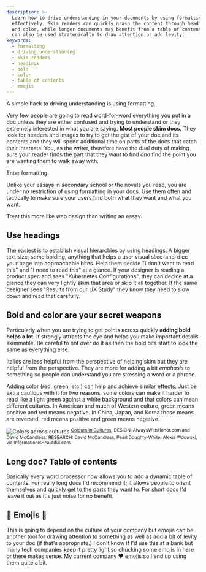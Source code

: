 ```yaml
---
description: >-
  Learn how to drive understanding in your documents by using formatting
  effectively. Skim readers can quickly grasp the content through headings, bold
  and color, while longer documents may benefit from a table of contents. Emojis
  can also be used strategically to draw attention or add levity.
keywords:
  - formatting
  - driving understanding
  - skim readers
  - headings
  - bold
  - color
  - table of contents
  - emojis
---
```

A simple hack to driving understanding is using formatting.

Very few people are going to read word-for-word everything you put in a doc unless they are either confused and trying to understand or they extremely interested in what you are saying. **Most people skim docs.** They look for headers and images to try to get the gist of your doc and its contents and they will spend additional time on parts of the docs that catch their interests. You, as the writer, therefore have the dual duty of making sure your reader finds the part that they want to find _and_ find the point you are wanting them to walk away with.

Enter formatting.

Unlike your essays in secondary school or the novels you read, you are under no restriction of using formatting in your docs. Use them often and tactically to make sure your users find both what they want and what you want.

Treat this more like web design than writing an essay.

## Use headings

The easiest is to establish visual hierarchies by using headings. A bigger text size, some bolding, anything that helps a user visual slice-and-dice your page into approachable bites. Help them decide "I don't want to read this" and "I need to read this" at a glance. If your designer is reading a product spec and sees "Kubernetes Configurations", they can decide at a glance they can very lightly skim that area or skip it all together. If the same designer sees "Results from our UX Study" they know they need to slow down and read that carefully.

## Bold and color are your secret weapons

Particularly when you are trying to get points across quickly **adding bold helps a lot**. It strongly attracts the eye and helps you make important details skimmable. Be careful to not _over do_ it as then the bold bits start to look the same as everything else.

Italics are less helpful from the perspective of helping skim but they are helpful from the perspective. They are more for adding a bit _emphasis_ to something so people can understand you are stressing a word or a phrase.

Adding color (red, green, etc.) can help and achieve similar effects. Just be extra cautious with it for two reasons: some colors can make it harder to read like a light green against a white background and that colors can mean different cultures. In American and much of Western culture, green means positive and red means negative. In China, Japan, and Korea those means are reversed, red means positive and green means negative.

![Colors across cultures](/images/colors.png)
<sup><a href="https://informationisbeautiful.net/visualizations/colours-in-cultures/">Colours in Cultures</a>, DESIGN: AlwaysWithHonor.com and David McCandless.  RESEARCH: David McCandless, Pearl Doughty-White, Alexia Wdowski, via InformationIsBeautiful.com</sup>

## Long doc? Table of contents

Basically every word processor now allows you to add a dynamic table of contents. For really long docs I'd recommend it; it allows people to orient themselves and quickly get to the parts they want to. For short docs I'd leave it out as it's just noise for no benefit.

## 🚨 Emojis 🚨

This is going to depend on the culture of your company but emojis can be another tool for drawing attention to something as well as add a bit of levity to your doc (if that's appropriate.) I don't know if I'd use this at a bank but many tech companies keep it pretty light so chucking some emojis in here or there makes sense. My current company ❤️ emojis so I end up using them quite a bit.
